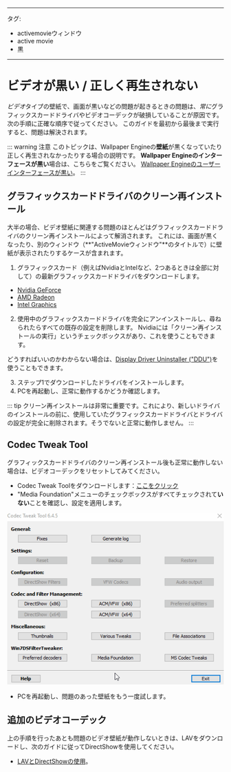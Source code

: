 - - -
タグ:
  - activemovieウィンドウ
  - active movie
  - 黒
- - -


# ビデオが黒い / 正しく再生されない

*ビデオ*タイプの壁紙で、画面が黒いなどの問題が起きるときの問題は、*常に*グラフィックスカードドライバやビデオコーデックが破損していることが原因です。 次の手順に正確な順序で従ってください。 このガイドを最初から最後まで実行すると、問題は解決されます。

::: warning 注意 このトピックは、Wallpaper Engineの**壁紙**が黒くなっていたり正しく再生されなかったりする場合の説明です。 **Wallpaper Engineのインターフェースが黒い**場合は、こちらをご覧ください。 [Wallpaper Engineのユーザーインターフェースが黒い](/interface/broken.html#wallpaper-engine-interface-is-black)。 :::

## グラフィックスカードドライバのクリーン再インストール

大半の場合、ビデオ壁紙に関連する問題のほとんどはグラフィックスカードドライバのクリーン再インストールによって解消されます。 これには、画面が黒くなったり、別のウィンドウ（**"ActiveMovieウィンドウ"**のタイトルで）に壁紙が表示されたりするケースが含まれます。

1. グラフィックスカード（例えばNvidiaとIntelなど、2つあるときは全部に対して）の最新グラフィックスカードドライバをダウンロードします。

* [Nvidia GeForce](https://www.nvidia.com/Download/index.aspx)
* [AMD Radeon](https://www.amd.com/support)
* [Intel Graphics](https://downloadcenter.intel.com/product/80939/Graphics-Drivers)

2. 使用中のグラフィックスカードドライバを完全にアンインストールし、尋ねられたらすべての既存の設定を削除します。 Nvidiaには「クリーン再インストールの実行」というチェックボックスがあり、これを使うこともできます。

どうすればいいのかわからない場合は、[Display Driver Uninstaller ("DDU")](https://www.guru3d.com/files-details/display-driver-uninstaller-download.html)を使うこともできます。

3. ステップ1でダウンロードしたドライバをインストールします。
4. PCを再起動し、正常に動作するかどうか確認します。

::: tip クリーン再インストールは非常に重要です。これにより、新しいドライバのインストールの前に、使用していたグラフィックスカードドライバとドライバの設定が完全に削除されます。そうでないと正常に動作しません。 :::

## Codec Tweak Tool

グラフィックスカードドライバのクリーン再インストール後も正常に動作しない場合は、ビデオコーデックをリセットしてみてください。

* Codec Tweak Toolをダウンロードします：[ここをクリック](https://www.codecguide.com/download_other.htm)
* "Media Foundation"メニューのチェックボックスがすべてチェックされて**いない**ことを確認し、設定を適用します。

![Media Foundationオプションのチェックをすべて外す](./codectweak.gif)

* PCを再起動し、問題のあった壁紙をもう一度試します。

## 追加のビデオコーデック

上の手順を行ったあとも問題のビデオ壁紙が動作しないときは、LAVをダウンロードし、次のガイドに従ってDirectShowを使用してください。

* [LAVとDirectShowの使用](/videos/lav.html)。